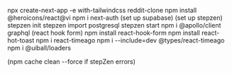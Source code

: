 npx create-next-app -e with-tailwindcss reddit-clone 
npm install @heroicons/react@vi
npm i next-auth
(set up supabase)
(set up stepzen)
stepzen init
stepzen import postgresql
stepzen start
npm i @apollo/client graphql
(react hook form)
npm install react-hook-form
npm install react-hot-toast
npm i react-timeago
npm i --include=dev @types/react-timeago
npm i @uiball/loaders

(npm cache clean --force if stepZen errors)